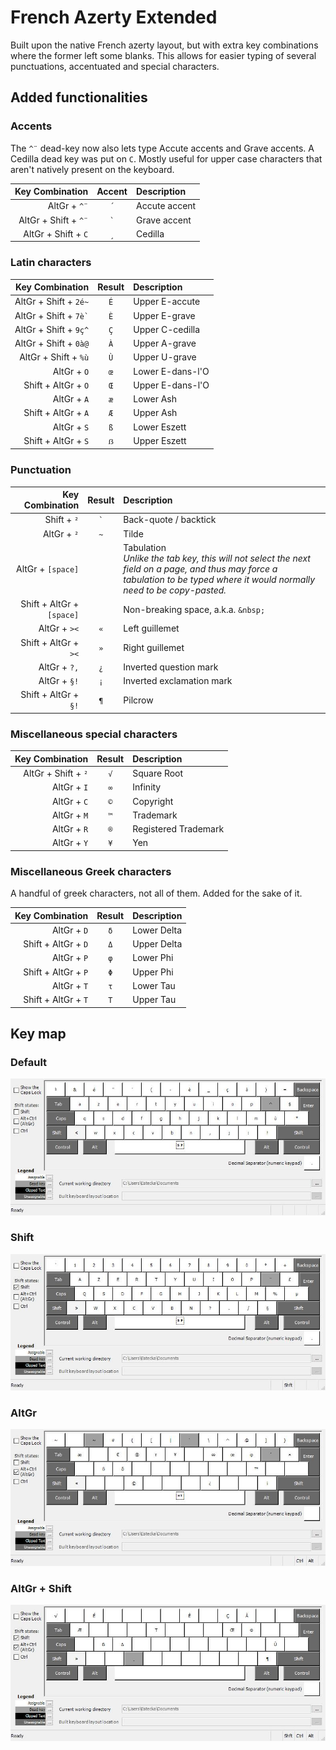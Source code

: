 # French Azerty Extended

Built upon the native French azerty layout, but with extra key combinations where the former left some blanks. This allows for easier typing of several punctuations, accentuated  and special characters.

## Added functionalities

### Accents
The `^¨` dead-key now also lets type Accute accents and Grave accents. A Cedilla dead key was put on `C`. Mostly useful for upper case characters that aren't natively present on the keyboard.

|      Key Combination | Accent  | Description |
| --------------------:|:-------:|:----------- |
|         AltGr + `^¨` | `´`     | Accute accent |
| AltGr + Shift + `^¨` | `` ` `` | Grave accent  |
|  AltGr + Shift + `C` | `¸`     | Cedilla       |

### Latin characters

|         Key Combination | Result  | Description  |
| -----------------------:|:-------:|:------------ |
|   AltGr + Shift + `2é~` | `É` | Upper E-accute    |
|   AltGr + Shift + `` 7è` `` | `È` | Upper E-grave    |
|   AltGr + Shift + `9ç^` | `Ç` | Upper C-cedilla  |
|   AltGr + Shift + `0à@` | `À` | Upper A-grave    |
|   AltGr + Shift + `%ù`  | `Ù` | Upper U-grave    |
|             AltGr + `O` | `œ` | Lower E-dans-l'O |
|     Shift + AltGr + `O` | `Œ` | Upper E-dans-l'O |
|             AltGr + `A` | `æ` | Lower Ash        |
|     Shift + AltGr + `A` | `Æ` | Upper Ash        |
|             AltGr + `S` | `ß` | Lower Eszett     |
|     Shift + AltGr + `S` | `ẞ` | Upper Eszett     |

### Punctuation

|         Key Combination | Result  | Description |
| -----------------------:|:-------:|:----------- |
|             Shift + `²` | `` ` `` | Back-quote / backtick  |
|             AltGr + `²` | `~` | Tilde |
|       AltGr + `[space]` | `	` | Tabulation <br/>_Unlike the tab key, this will not select the next field on a page, and thus may force a tabulation to be typed where it would normally need to be copy-pasted._ |
| Shift + AltGr + `[space]` | ` ` | Non-breaking space, a.k.a. `&nbsp;` |
|              AltGr + `><` | `«` | Left guillemet      |
|      Shift + AltGr + `><` | `»` | Right guillemet     |
|              AltGr + `?,` | `¿` | Inverted question mark    |
|              AltGr + `§!` | `¡` | Inverted exclamation mark |
|      Shift + AltGr + `§!` | `¶` | Pilcrow |

### Miscellaneous special characters

|         Key Combination | Result  | Description |
| -----------------------:|:-------:|:----------- |
|       AltGr + Shift + `²` | `√` | Square Root          |
|               AltGr + `I` | `∞` | Infinity             |
|               AltGr + `C` | `©` | Copyright            |
|               AltGr + `M` | `™` | Trademark            |
|               AltGr + `R` | `®` | Registered Trademark |
|               AltGr + `Y` | `¥` | Yen                  |

### Miscellaneous Greek characters

A handful of greek characters, not all of them. Added for the sake of it.

|         Key Combination | Result | Description |
| -----------------------:|:------:|:----------- |
|             AltGr + `D` | `δ`    | Lower Delta |
|     Shift + AltGr + `D` | `Δ`    | Upper Delta |
|             AltGr + `P` | `φ`    | Lower Phi   |
|     Shift + AltGr + `P` | `Φ`    | Upper Phi   |
|             AltGr + `T` | `τ`    | Lower Tau   |
|     Shift + AltGr + `T` | `Τ`    | Upper Tau   |

## Key map

### Default
![default](stk-zqsd.jpg)

### Shift
![default](stk-zqsdShft.jpg)

### AltGr
![default](stk-zqsdAltGr.jpg)

### AltGr + Shift
![default](stk-zqsdShftAltGr.jpg)
